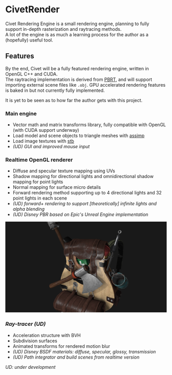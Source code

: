 # CivetRender

Civet Rendering Engine is a small rendering engine, planning to fully support in-depth rasterization and raytracing methods.  
A lot of the engine is as much a learning process for the author as a (hopefully) useful tool.  

## Features

By the end, Civet will be a fully featured rendering engine, written in OpenGL C++ and CUDA.  
The raytracing implementation is derived from [PBRT](https://github.com/mmp/pbrt-v3), and will support importing external scene files like `.obj`.
GPU accelerated rendering features is baked in but not currently fully implemented.

It is yet to be seen as to how far the author gets with this project.

### Main engine

* Vector math and matrix transforms library, fully compatible with OpenGL (with CUDA support underway)
* Load model and scene objects to triangle meshes with [assimp](https://github.com/assimp/assimp/)
* Load image textures with [stb](https://github.com/nothings/stb) 
* _(UD) GUI and improved mouse input_

### Realtime OpenGL renderer

* Diffuse and specular texture mapping using UVs
* Shadow mapping for directional lights and omnidirectional shadow mapping for point lights
* Normal mapping for surface micro details
* Forward rendering method supporting up to 4 directional lights and 32 point lights in each scene
* _(UD) forward+ rendering to support \[theoretically\] infinite lights and alpha blending_
* _(UD) Disney PBR based on Epic's Unreal Engine implementation_

![Early screenshot](./resources/screenshots/sht_76ceb66.png)

### _Ray-tracer (UD)_

* Acceleration structure with BVH
* Subdivision surfaces
* Animated transforms for rendered motion blur
* _(UD) Disney BSDF materials: diffuse, specular, glossy, transmission_
* _(UD) Path integrator and build scenes from realtime version_

_UD: under development_